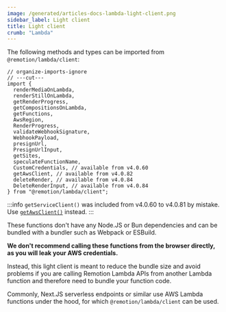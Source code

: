 ```yaml
---
image: /generated/articles-docs-lambda-light-client.png
sidebar_label: Light client
title: Light client
crumb: "Lambda"
---
```


The following methods and types can be imported from `@remotion/lambda/client`:

```tsx twoslash
// organize-imports-ignore
// ---cut---
import {
  renderMediaOnLambda,
  renderStillOnLambda,
  getRenderProgress,
  getCompositionsOnLambda,
  getFunctions,
  AwsRegion,
  RenderProgress,
  validateWebhookSignature,
  WebhookPayload,
  presignUrl,
  PresignUrlInput,
  getSites,
  speculateFunctionName,
  CustomCredentials, // available from v4.0.60
  getAwsClient, // available from v4.0.82
  deleteRender, // available from v4.0.84
  DeleteRenderInput, // available from v4.0.84
} from "@remotion/lambda/client";
```

:::info
`getServiceClient()` was included from v4.0.60 to v4.0.81 by mistake. Use [`getAwsClient()`](/docs/lambda/getawsclient) instead.
:::

These functions don't have any Node.JS or Bun dependencies and can be bundled with a bundler such as Webpack or ESBuild.

**We don't recommend calling these functions from the browser directly, as you will leak your AWS credentials.**

Instead, this light client is meant to reduce the bundle size and avoid problems if you are calling Remotion Lambda APIs from another Lambda function and therefore need to bundle your function code.

Commonly, Next.JS serverless endpoints or similar use AWS Lambda functions under the hood, for which `@remotion/lambda/client` can be used.
